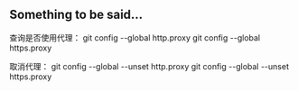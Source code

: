 ## Something to be said...

查询是否使用代理：
git config --global http.proxy
git config --global https.proxy

取消代理：
git config --global --unset http.proxy
git config --global --unset https.proxy